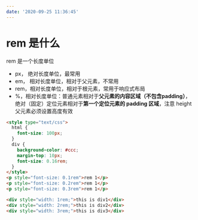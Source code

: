 ```yaml
---
date: '2020-09-25 11:36:45'
---
```


# rem 是什么

rem 是一个长度单位

- px， 绝对长度单位，最常用
- em， 相对长度单位，相对于父元素，不常用
- rem，相对长度单位，相对于根元素，常用于响应式布局
- %，相对长度单位：普通元素相对于**父元素的内容区域（不包含padding）**，绝对（固定）定位元素相对于**第一个定位元素的 padding 区域**，注意 height 父元素必须设置高度有效

<HtmlDemo>

```html
<style type="text/css">
  html {
    font-size: 100px;
  }
  div {
    background-color: #ccc;
    margin-top: 10px;
    font-size: 0.16rem;
  }
</style>
<p style="font-size: 0.1rem">rem 1</p>
<p style="font-size: 0.2rem">rem 1</p>
<p style="font-size: 0.3rem">rem 1</p>

<div style="width: 1rem;">this is div1</div>
<div style="width: 2rem;">this is div2</div>
<div style="width: 3rem;">this is div3</div>
```

</HtmlDemo>
